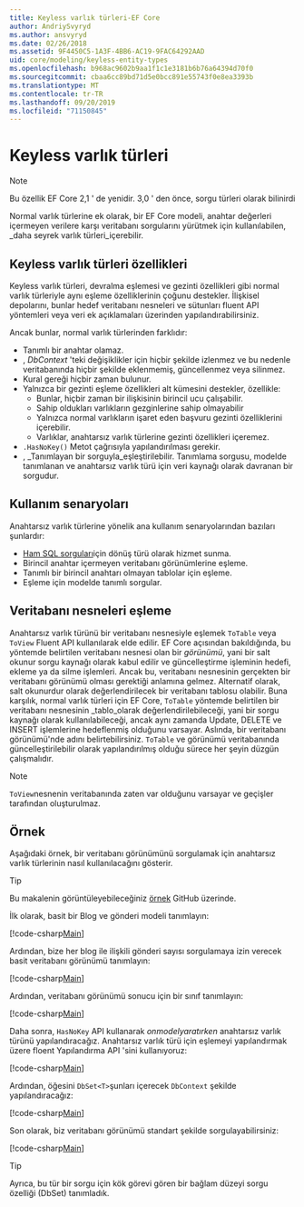 ```yaml
---
title: Keyless varlık türleri-EF Core
author: AndriySvyryd
ms.author: ansvyryd
ms.date: 02/26/2018
ms.assetid: 9F4450C5-1A3F-4BB6-AC19-9FAC64292AAD
uid: core/modeling/keyless-entity-types
ms.openlocfilehash: b968ac9602b9aa1f1c1e3181b6b76a64394d70f0
ms.sourcegitcommit: cbaa6cc89bd71d5e0bcc891e55743f0e8ea3393b
ms.translationtype: MT
ms.contentlocale: tr-TR
ms.lasthandoff: 09/20/2019
ms.locfileid: "71150845"
---
```

# <a name="keyless-entity-types"></a>Keyless varlık türleri
> [!NOTE]
> Bu özellik EF Core 2,1 ' de yenidir. 3,0 ' den önce, sorgu türleri olarak bilinirdi

Normal varlık türlerine ek olarak, bir EF Core modeli, anahtar değerleri içermeyen verilere karşı veritabanı sorgularını yürütmek için kullanılabilen, _daha seyrek varlık türleri_içerebilir.

## <a name="keyless-entity-types-characteristics"></a>Keyless varlık türleri özellikleri

Keyless varlık türleri, devralma eşlemesi ve gezinti özellikleri gibi normal varlık türleriyle aynı eşleme özelliklerinin çoğunu destekler. İlişkisel depolarını, bunlar hedef veritabanı nesneleri ve sütunları fluent API yöntemleri veya veri ek açıklamaları üzerinden yapılandırabilirsiniz.

Ancak bunlar, normal varlık türlerinden farklıdır:

- Tanımlı bir anahtar olamaz.
- , _DbContext_ 'teki değişiklikler için hiçbir şekilde izlenmez ve bu nedenle veritabanında hiçbir şekilde eklenmemiş, güncellenmez veya silinmez.
- Kural gereği hiçbir zaman bulunur.
- Yalnızca bir gezinti eşleme özellikleri alt kümesini destekler, özellikle:
  - Bunlar, hiçbir zaman bir ilişkisinin birincil ucu çalışabilir.
  - Sahip oldukları varlıkların gezginlerine sahip olmayabilir
  - Yalnızca normal varlıkların işaret eden başvuru gezinti özelliklerini içerebilir.
  - Varlıklar, anahtarsız varlık türlerine gezinti özellikleri içeremez.
- `.HasNoKey()` Metot çağrısıyla yapılandırılması gerekir.
- , _Tanımlayan bir sorguyla_eşleştirilebilir. Tanımlama sorgusu, modelde tanımlanan ve anahtarsız varlık türü için veri kaynağı olarak davranan bir sorgudur.

## <a name="usage-scenarios"></a>Kullanım senaryoları

Anahtarsız varlık türlerine yönelik ana kullanım senaryolarından bazıları şunlardır:

- [Ham SQL sorguları](xref:core/querying/raw-sql)için dönüş türü olarak hizmet sunma.
- Birincil anahtar içermeyen veritabanı görünümlerine eşleme.
- Tanımlı bir birincil anahtarı olmayan tablolar için eşleme.
- Eşleme için modelde tanımlı sorgular.

## <a name="mapping-to-database-objects"></a>Veritabanı nesneleri eşleme

Anahtarsız varlık türünü bir veritabanı nesnesiyle eşlemek `ToTable` veya `ToView` Fluent API kullanılarak elde edilir. EF Core açısından bakıldığında, bu yöntemde belirtilen veritabanı nesnesi olan bir _görünümü_, yani bir salt okunur sorgu kaynağı olarak kabul edilir ve güncelleştirme işleminin hedefi, ekleme ya da silme işlemleri. Ancak bu, veritabanı nesnesinin gerçekten bir veritabanı görünümü olması gerektiği anlamına gelmez. Alternatif olarak, salt okunurdur olarak değerlendirilecek bir veritabanı tablosu olabilir. Buna karşılık, normal varlık türleri için EF Core, `ToTable` yöntemde belirtilen bir veritabanı nesnesinin _tablo_olarak değerlendirilebileceği, yani bir sorgu kaynağı olarak kullanılabileceği, ancak aynı zamanda Update, DELETE ve INSERT işlemlerine hedeflenmiş olduğunu varsayar. Aslında, bir veritabanı görünümü'nde adını belirtebilirsiniz. `ToTable` ve görünümü veritabanında güncelleştirilebilir olarak yapılandırılmış olduğu sürece her şeyin düzgün çalışmalıdır.

> [!NOTE]
> `ToView`nesnenin veritabanında zaten var olduğunu varsayar ve geçişler tarafından oluşturulmaz.

## <a name="example"></a>Örnek

Aşağıdaki örnek, bir veritabanı görünümünü sorgulamak için anahtarsız varlık türlerinin nasıl kullanılacağını gösterir.

> [!TIP]
> Bu makalenin görüntüleyebileceğiniz [örnek](https://github.com/aspnet/EntityFramework.Docs/tree/master/samples/core/QueryTypes) GitHub üzerinde.

İlk olarak, basit bir Blog ve gönderi modeli tanımlayın:

[!code-csharp[Main](../../../samples/core/KeylessEntityTypes/Program.cs#Entities)]

Ardından, bize her blog ile ilişkili gönderi sayısı sorgulamaya izin verecek basit veritabanı görünümü tanımlayın:

[!code-csharp[Main](../../../samples/core/KeylessEntityTypes/Program.cs#View)]

Ardından, veritabanı görünümü sonucu için bir sınıf tanımlayın:

[!code-csharp[Main](../../../samples/core/KeylessEntityTypes/Program.cs#KeylessEntityType)]

Daha sonra, `HasNoKey` API kullanarak _onmodelyaratırken_ anahtarsız varlık türünü yapılandıracağız.
Anahtarsız varlık türü için eşlemeyi yapılandırmak üzere floent Yapılandırma API 'sini kullanıyoruz:

[!code-csharp[Main](../../../samples/core/KeylessEntityTypes/Program.cs#Configuration)]

Ardından, öğesini `DbSet<T>`şunları içerecek `DbContext` şekilde yapılandıracağız:

[!code-csharp[Main](../../../samples/core/KeylessEntityTypes/Program.cs#DbSet)]

Son olarak, biz veritabanı görünümü standart şekilde sorgulayabilirsiniz:

[!code-csharp[Main](../../../samples/core/KeylessEntityTypes/Program.cs#Query)]

> [!TIP]
> Ayrıca, bu tür bir sorgu için kök görevi gören bir bağlam düzeyi sorgu özelliği (DbSet) tanımladık.
